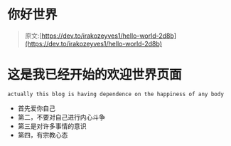 # 你好世界

> 原文:[https://dev.to/irakozeyves1/hello-world-2d8b](https://dev.to/irakozeyves1/hello-world-2d8b)

# [](#this-is-welcoming-world-page-ihave-been-started)这是我已经开始的欢迎世界页面

```
actually this blog is having dependence on the happiness of any body 
```

*   首先爱你自己
*   第二，不要对自己进行内心斗争
*   第三是对许多事情的意识
*   第四，有宗教心态
